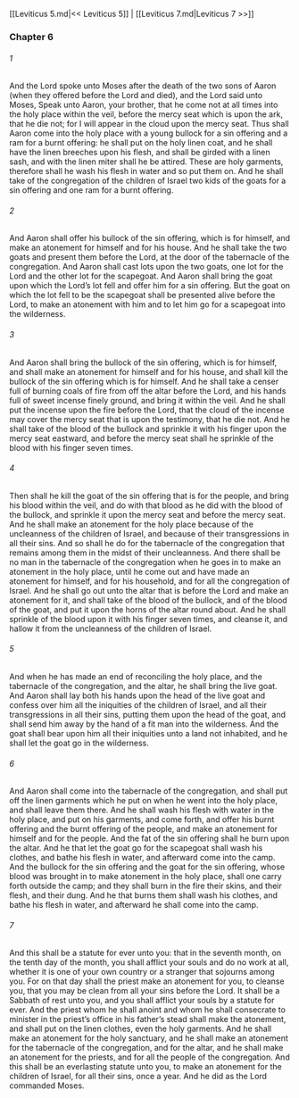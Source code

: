 [[Leviticus 5.md|<< Leviticus 5]]  |  [[Leviticus 7.md|Leviticus 7 >>]]

### Chapter 6
###### 1
And the Lord spoke unto Moses after the death of the two sons of Aaron (when they offered before the Lord and died), and the Lord said unto Moses, Speak unto Aaron, your brother, that he come not at all times into the holy place within the veil, before the mercy seat which is upon the ark, that he die not; for I will appear in the cloud upon the mercy seat. Thus shall Aaron come into the holy place with a young bullock for a sin offering and a ram for a burnt offering: he shall put on the holy linen coat, and he shall have the linen breeches upon his flesh, and shall be girded with a linen sash, and with the linen miter shall he be attired. These are holy garments, therefore shall he wash his flesh in water and so put them on. And he shall take of the congregation of the children of Israel two kids of the goats for a sin offering and one ram for a burnt offering.

###### 2
And Aaron shall offer his bullock of the sin offering, which is for himself, and make an atonement for himself and for his house. And he shall take the two goats and present them before the Lord, at the door of the tabernacle of the congregation. And Aaron shall cast lots upon the two goats, one lot for the Lord and the other lot for the scapegoat. And Aaron shall bring the goat upon which the Lord’s lot fell and offer him for a sin offering. But the goat on which the lot fell to be the scapegoat shall be presented alive before the Lord, to make an atonement with him and to let him go for a scapegoat into the wilderness.

###### 3
And Aaron shall bring the bullock of the sin offering, which is for himself, and shall make an atonement for himself and for his house, and shall kill the bullock of the sin offering which is for himself. And he shall take a censer full of burning coals of fire from off the altar before the Lord, and his hands full of sweet incense finely ground, and bring it within the veil. And he shall put the incense upon the fire before the Lord, that the cloud of the incense may cover the mercy seat that is upon the testimony, that he die not. And he shall take of the blood of the bullock and sprinkle it with his finger upon the mercy seat eastward, and before the mercy seat shall he sprinkle of the blood with his finger seven times.

###### 4
Then shall he kill the goat of the sin offering that is for the people, and bring his blood within the veil, and do with that blood as he did with the blood of the bullock, and sprinkle it upon the mercy seat and before the mercy seat. And he shall make an atonement for the holy place because of the uncleanness of the children of Israel, and because of their transgressions in all their sins. And so shall he do for the tabernacle of the congregation that remains among them in the midst of their uncleanness. And there shall be no man in the tabernacle of the congregation when he goes in to make an atonement in the holy place, until he come out and have made an atonement for himself, and for his household, and for all the congregation of Israel. And he shall go out unto the altar that is before the Lord and make an atonement for it, and shall take of the blood of the bullock, and of the blood of the goat, and put it upon the horns of the altar round about. And he shall sprinkle of the blood upon it with his finger seven times, and cleanse it, and hallow it from the uncleanness of the children of Israel.

###### 5
And when he has made an end of reconciling the holy place, and the tabernacle of the congregation, and the altar, he shall bring the live goat. And Aaron shall lay both his hands upon the head of the live goat and confess over him all the iniquities of the children of Israel, and all their transgressions in all their sins, putting them upon the head of the goat, and shall send him away by the hand of a fit man into the wilderness. And the goat shall bear upon him all their iniquities unto a land not inhabited, and he shall let the goat go in the wilderness.

###### 6
And Aaron shall come into the tabernacle of the congregation, and shall put off the linen garments which he put on when he went into the holy place, and shall leave them there. And he shall wash his flesh with water in the holy place, and put on his garments, and come forth, and offer his burnt offering and the burnt offering of the people, and make an atonement for himself and for the people. And the fat of the sin offering shall he burn upon the altar. And he that let the goat go for the scapegoat shall wash his clothes, and bathe his flesh in water, and afterward come into the camp. And the bullock for the sin offering and the goat for the sin offering, whose blood was brought in to make atonement in the holy place, shall one carry forth outside the camp; and they shall burn in the fire their skins, and their flesh, and their dung. And he that burns them shall wash his clothes, and bathe his flesh in water, and afterward he shall come into the camp.

###### 7
And this shall be a statute for ever unto you: that in the seventh month, on the tenth day of the month, you shall afflict your souls and do no work at all, whether it is one of your own country or a stranger that sojourns among you. For on that day shall the priest make an atonement for you, to cleanse you, that you may be clean from all your sins before the Lord. It shall be a Sabbath of rest unto you, and you shall afflict your souls by a statute for ever. And the priest whom he shall anoint and whom he shall consecrate to minister in the priest’s office in his father’s stead shall make the atonement, and shall put on the linen clothes, even the holy garments. And he shall make an atonement for the holy sanctuary, and he shall make an atonement for the tabernacle of the congregation, and for the altar, and he shall make an atonement for the priests, and for all the people of the congregation. And this shall be an everlasting statute unto you, to make an atonement for the children of Israel, for all their sins, once a year. And he did as the Lord commanded Moses.